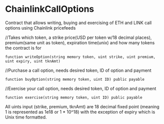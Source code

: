 # ChainlinkCallOptions
Contract that allows writing, buying and exercising of ETH and LINK call options using Chainlink pricefeeds

//Takes which token, a strike price(USD per token w/18 decimal places), premium(same unit as token), expiration time(unix) and how many tokens the contract is for  
```
function writeOption(string memory token, uint strike, uint premium, uint expiry, uint tknAmt)
```

//Purchase a call option, needs desired token, ID of option and payment  
```
function buyOption(string memory token, uint ID) public payable
```

//Exercise your call option, needs desired token, ID of option and payment  
```
function exercise(string memory token, uint ID) public payable
```

All uints input (strike, premium, tknAmt) are 18 decimal fixed point (meaning 1 is represented as 1e18 or 1 * 10^18) 
with the exception of expiry which is Unix time formatted.

